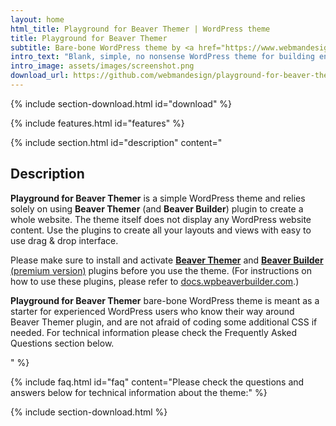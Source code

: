 ```yaml
---
layout: home
html_title: Playground for Beaver Themer | WordPress theme
title: Playground for Beaver Themer
subtitle: Bare-bone WordPress theme by <a href="https://www.webmandesign.eu?utm_source=pfbt-github">WebMan Design</a>
intro_text: "Blank, simple, no nonsense WordPress theme for building entire website with **Beaver Themer** plugin. The theme is suitable for experienced users mostly, just like Beaver Themer is."
intro_image: assets/images/screenshot.png
download_url: https://github.com/webmandesign/playground-for-beaver-themer/releases/download/1.1.0/playground-for-beaver-themer.zip
---
```


{% include section-download.html id="download" %}

{% include features.html id="features" %}

{% include section.html id="description" content="

## Description

**Playground for Beaver Themer** is a simple WordPress theme and relies solely on using **Beaver Themer** (and **Beaver Builder**) plugin to create a whole website. The theme itself does not display any WordPress website content. Use the plugins to create all your layouts and views with easy to use drag & drop interface.

Please make sure to install and activate [**Beaver Themer**](https://www.wpbeaverbuilder.com/beaver-themer/fla/67/) and [**Beaver Builder** (premium version)](https://www.wpbeaverbuilder.com/pricing/fla/67/) plugins before you use the theme. (For instructions on how to use these plugins, please refer to [docs.wpbeaverbuilder.com](https://docs.wpbeaverbuilder.com/fla/67/).)

**Playground for Beaver Themer** bare-bone WordPress theme is meant as a starter for experienced WordPress users who know their way around Beaver Themer plugin, and are not afraid of coding some additional CSS if needed. For technical information please check the Frequently Asked Questions section below.

" %}

{% include faq.html id="faq" content="Please check the questions and answers below for technical information about the theme:" %}

{% include section-download.html %}
